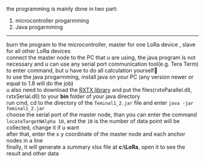 the programming is mainly done in two part:
1. microcontroller progarmming
2. Java progarmming
___
burn the program to the microcontroller, master for one LoRa device , slave for all other LoRa devices  
connect the master node to the PC that u are using, the java program is not necessary and u can use any serial port communication tool(e.g. Tera Term) to enter command, but u have to do all calculation yourself🌚  
to use the java progarmming, install java on your PC (any version newer or equal to 1.8 will do the job)  
u also need to download the [RXTX library](http://rxtx.qbang.org/wiki/index.php/Download) and put the files(rxtxParallel.dll, rxtxSerial.dll) to your **bin** folder of your java directory  
run cmd, cd to the directory of the `Teminal1_2.jar` file and enter `java -jar Teminal1_2.jar`  
choose the serial port of the master node, than you can enter the command `locateTargetNAlpha 10`, and the `10` is the number of data point will be collected, change it if u want  
after that, enter the x y coordinate of the master node and each anchor nodes in a line  
finally, it will generate a summary xlsx file at **c:\LoRa**, open it to see the result and other data

